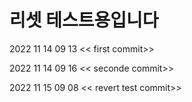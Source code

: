 # 리셋 테스트용입니다

2022 11 14 09 13 << first commit>>

2022 11 14 09 16 << seconde commit>>

2022 11 15 09 08 << revert test commit>>